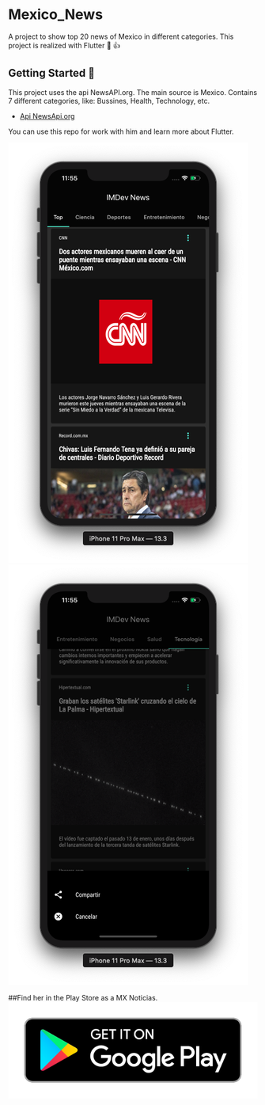 # Mexico_News

A project to show top 20 news of Mexico in different categories. 
This project is realized with Flutter :blue_heart: :+1:

## Getting Started :rocket:

This project uses the api NewsAPI.org. The main source is Mexico.
Contains 7  different categories, like: Bussines, Health, Technology, etc.  


- [Api NewsApi.org](https://newsapi.org)

You can use this repo for work with him and learn more about Flutter. 

![GitHub Logo](mdFiles/screen1.png) ![GitHub Logo](mdFiles/screen2.png)

##Find her in the Play Store as a MX Noticias.
![GitHub Logo](mdFiles/playStore.png)


